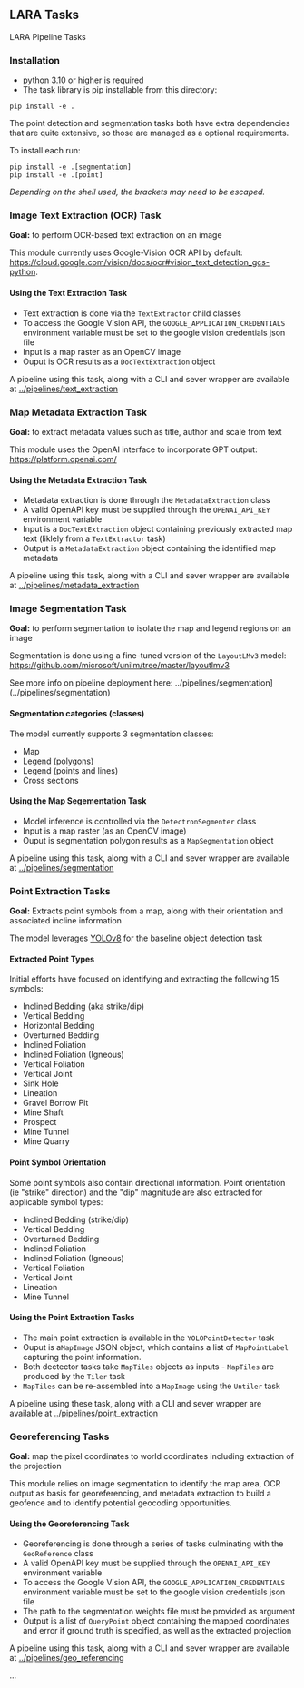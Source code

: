 ## LARA Tasks
LARA Pipeline Tasks


### Installation

* python 3.10 or higher is required
* The task library is pip installable from this directory:
```
pip install -e .
```

The point detection and segmentation tasks both have extra dependencies that are quite extensive, so those are managed as a optional requirements.

To install each run:

```
pip install -e .[segmentation]
pip install -e .[point]
```

*Depending on the shell used, the brackets may need to be escaped.*

### Image Text Extraction (OCR) Task

**Goal:** to perform OCR-based text extraction on an image

This module currently uses Google-Vision OCR API by default:
https://cloud.google.com/vision/docs/ocr#vision_text_detection_gcs-python.


#### Using the Text Extraction Task

* Text extraction is done via the `TextExtractor` child classes
* To access the Google Vision API, the `GOOGLE_APPLICATION_CREDENTIALS` environment variable must be set to the google vision credentials json file
* Input is a map raster as an OpenCV image
* Ouput is OCR results as a `DocTextExtraction` object

A pipeline using this task, along with a CLI and sever wrapper are available at [../pipelines/text_extraction](../pipelines/text_extraction)

### Map Metadata Extraction Task

**Goal:** to extract metadata values such as title, author and scale from text

This module uses the OpenAI interface to incorporate GPT output: https://platform.openai.com/

#### Using the Metadata Extraction Task

* Metadata extraction is done through the `MetadataExtraction` class
* A valid OpenAPI key must be supplied through the `OPENAI_API_KEY` environment variable
* Input is a `DocTextExtraction` object containing previously extracted map text (liklely from a `TextExtractor` task)
* Output is a `MetadataExtraction` object containing the identified map metadata

A pipeline using this task, along with a CLI and sever wrapper are available at [../pipelines/metadata_extraction](../pipelines/metadata_extraction)

### Image Segmentation Task

**Goal:** to perform segmentation to isolate the map and legend regions on an image

Segmentation is done using a fine-tuned version of the `LayoutLMv3` model:
https://github.com/microsoft/unilm/tree/master/layoutlmv3

See more info on pipeline deployment here: ../pipelines/segmentation](../pipelines/segmentation)

#### Segmentation categories (classes)

The model currently supports 3 segmentation classes:
* Map
* Legend (polygons)
* Legend (points and lines)
* Cross sections

#### Using the Map Segementation Task
* Model inference is controlled via the `DetectronSegmenter` class
* Input is a map raster (as an OpenCV image)
* Ouput is segmentation polygon results as a `MapSegmentation` object

A pipeline using this task, along with a CLI and sever wrapper are available at [../pipelines/segmentation](../pipelines/segmentation)

### Point Extraction Tasks ###

**Goal:** Extracts point symbols from a map, along with their orientation and associated incline information

The model leverages [YOLOv8](https://github.com/ultralytics/ultralytics) for the baseline object detection task

#### Extracted Point Types ####
Initial efforts have focused on identifying and extracting the following 15 symbols:
* Inclined Bedding (aka strike/dip)
* Vertical Bedding
* Horizontal Bedding
* Overturned Bedding
* Inclined Foliation
* Inclined Foliation (Igneous)
* Vertical Foliation
* Vertical Joint
* Sink Hole
* Lineation
* Gravel Borrow Pit
* Mine Shaft
* Prospect
* Mine Tunnel
* Mine Quarry

#### Point Symbol Orientation ####
Some point symbols also contain directional information.
Point orientation (ie "strike" direction) and the "dip" magnitude are also extracted for applicable symbol types:
* Inclined Bedding (strike/dip)
* Vertical Bedding
* Overturned Bedding
* Inclined Foliation
* Inclined Foliation (Igneous)
* Vertical Foliation
* Vertical Joint
* Lineation
* Mine Tunnel

#### Using the Point Extraction Tasks ####
* The main point extraction is available in the `YOLOPointDetector` task
* Ouput is a`MapImage` JSON object, which contains a list of `MapPointLabel` capturing the point information.
* Both dectector tasks take `MapTiles` objects as inputs - `MapTiles` are produced by the `Tiler` task
* `MapTiles` can be re-assembled into a `MapImage` using the `Untiler` task

A pipeline using these task, along with a CLI and sever wrapper are available at [../pipelines/point_extraction](../pipelines/point_extraction)

### Georeferencing Tasks ###

**Goal:** map the pixel coordinates to world coordinates including extraction of the projection

This module relies on image segmentation to identify the map area, OCR output as basis for georeferencing, and metadata extraction to build a geofence and to identify potential geocoding opportunities.

#### Using the Georeferencing Task

* Georeferencing is done through a series of tasks culminating with the `GeoReference` class
* A valid OpenAPI key must be supplied through the `OPENAI_API_KEY` environment variable
* To access the Google Vision API, the `GOOGLE_APPLICATION_CREDENTIALS` environment variable must be set to the google vision credentials json file
* The path to the segmentation weights file must be provided as argument
* Output is a list of `QueryPoint` object containing the mapped coordinates and error if ground truth is specified, as well as the extracted projection

A pipeline using this task, along with a CLI and sever wrapper are available at [../pipelines/geo_referencing](../pipelines/geo_referencing)

...